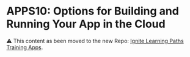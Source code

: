 # APPS10: Options for Building and Running Your App in the Cloud

⚠️ This content as been moved to the new Repo: [Ignite Learning Paths Training Apps](https://github.com/microsoft/ignite-learning-paths-training-apps/tree/master/apps10).